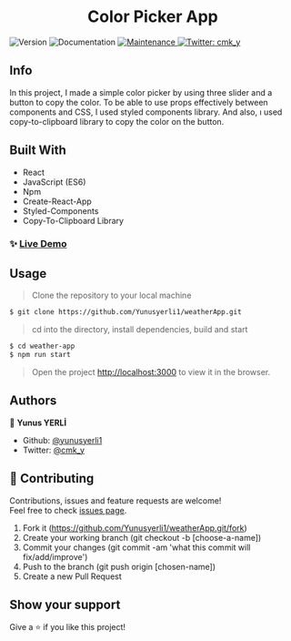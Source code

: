 <h1 align="center">Color Picker App </h1>
<p>
  <img alt="Version" src="https://img.shields.io/badge/version-1.0.0-blue.svg?cacheSeconds=2592000" />
  <a hraef="https://github.com/yunusyerli1/slider" target="_blank">
    <img alt="Documentation" src="https://img.shields.io/badge/documentation-yes-brightgreen.svg" />
  </a>
  <a href="https://github.com/yunusyerli1/slider" target="_blank">
    <img alt="Maintenance" src="https://img.shields.io/badge/Maintained%3F-yes-green.svg" />
  </a>
  <a href="https://twitter.com/cmk_y" target="_blank">
    <img alt="Twitter: cmk_y" src="https://img.shields.io/twitter/url?style=social&url=https%3A%2F%2Ftwitter.com%2Fcmk_y" />
  </a>


<br>


## Info
In this project, I made a simple color picker by using three slider and a button to copy the color. To be able to use props effectively between components and CSS, I used styled components library. And also, ı used copy-to-clipboard library to copy the color on the button. 



## Built With

- React
- JavaScript (ES6)
- Npm
- Create-React-App
- Styled-Components
- Copy-To-Clipboard Library

### ✨ [Live Demo](https://havanibul.herokuapp.com/)

## Usage

> Clone the repository to your local machine

```sh
$ git clone https://github.com/Yunusyerli1/weatherApp.git
```

> cd into the directory, install dependencies, build and start 

```sh
$ cd weather-app
$ npm run start
```

> Open the project [http://localhost:3000](http://localhost:3000) to view it in the browser.


## Authors

👤 **Yunus YERLİ**

- Github: [@yunusyerli1](https://github.com/Yunusyerli1)
- Twitter: [@cmk_y](https://twitter.com/cmk_y)

## 🤝 Contributing

Contributions, issues and feature requests are welcome!<br />Feel free to check [issues page](https://github.com/Yunusyerli1/weatherApp/issues).

1. Fork it (https://github.com/Yunusyerli1/weatherApp.git/fork)
2. Create your working branch (git checkout -b [choose-a-name])
3. Commit your changes (git commit -am 'what this commit will fix/add/improve')
4. Push to the branch (git push origin [chosen-name])
5. Create a new Pull Request

## Show your support

Give a ⭐️ if you like this project!

